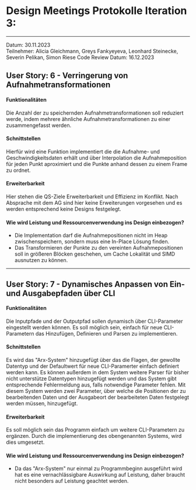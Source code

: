 # Design Meetings Protokolle Iteration 3:
---
Datum: 30.11.2023  
Teilnehmer: Alicia Gleichmann, Greys Fankyeyeva, Leonhard Steinecke, Severin Pelikan, Simon Riese
Code Review Datum: 16.12.2023

## User Story: 6 - Verringerung von Aufnahmetransformationen
#### Funktionalitäten
Die Anzahl der zu speichernden Aufnahmetransformationen soll reduziert werde, indem mehrere ähnliche Aufnahmetransformationen zu einer zusammengefasst werden.
#### Schnittstellen
Hierfür wird eine Funktion implementiert die die Aufnahme- und Geschwindigkeitsdaten erhält und über Interpolation die Aufnahmeposition für jeden Punkt aproximiert und die Punkte anhand dessen zu einem Frame zu ordnet.
#### Erweiterbarkeit
Hier stehen die QS-Ziele Erweiterbarkeit und Effizienz im Konflikt.
Nach Absprache mit dem AG sind hier keine Erweiterungen vorgesehen und es werden entsprechend keine Designs festgelegt.
#### Wie wird Leistung und Ressourcenverwendung ins Design einbezogen?
- Die Implementation darf die Aufnahmepositionen nicht im Heap zwischenspeichern, sondern muss eine In-Place Lösung finden.
- Das Transformieren der Punkte zu den vereinten Aufnahmepositionen soll in größeren Blöcken geschehen, um Cache Lokalität und SIMD ausnutzen zu können.

---

## User Story: 7 - Dynamisches Anpassen von Ein- und Ausgabepfaden über CLI
#### Funktionalitäten
Die Inputpfade und der Outputpfad sollen dynamisch über CLI-Parameter eingestellt werden können.
Es soll möglich sein, einfach für neue CLI-Parametern das Hinzufügen, Definieren und Parsen zu implementieren.
#### Schnittstellen
Es wird das "Arx-System" hinzugefügt über das die Flagen, der gewollte Datentyp und der Defaultwert für neue CLI-Paramerter einfach definiert werden kann.
Es können außerdem in dem System weitere Parser für bisher nicht unterstütze Datentypen hinzugefügt werden und das System gibt entsprechende Fehlermeldung aus, falls notwendige Parameter fehlen.
Mit diesem System werden zwei Parameter, über welche die Positionen der zu bearbeitenden Daten und der Ausgabeort der bearbeiteten Daten festgelegt werden müssen, hinzugefügt. 
#### Erweiterbarkeit
Es soll möglich sein das Programm einfach um weitere CLI-Parametern zu ergänzen.
Durch die implementierung des obengenannten Systems, wird dies umgesetzt.
#### Wie wird Leistung und Ressourcenverwendung ins Design einbezogen?
- Da das "Arx-System" nur einmal zu Programmbeginn ausgeführt wird hat es eine vernachlässigbare Auswirkung auf Leistung, daher braucht nicht besonders auf Leistung geachtet werden.
 
